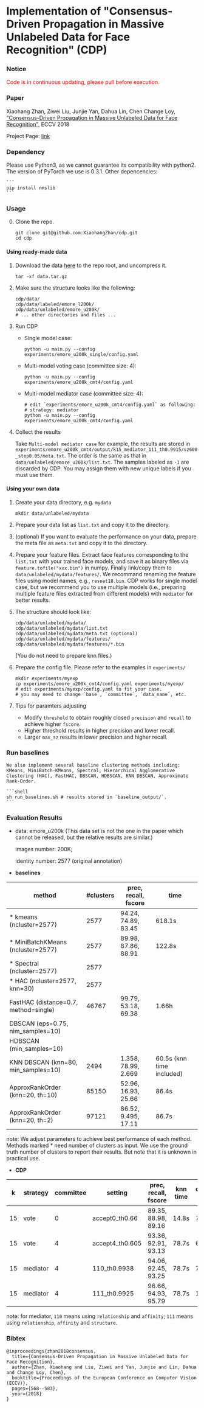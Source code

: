 # Implementation of "Consensus-Driven Propagation in Massive Unlabeled Data for Face Recognition" (CDP)

### Notice
<span style="color:red">Code is in continuous updating, please pull before execution.</span>

### Paper

Xiaohang Zhan, Ziwei Liu, Junjie Yan, Dahua Lin, Chen Change Loy, ["Consensus-Driven Propagation in Massive Unlabeled Data for Face Recognition"](http://openaccess.thecvf.com/content_ECCV_2018/papers/Xiaohang_Zhan_Consensus-Driven_Propagation_in_ECCV_2018_paper.pdf), ECCV 2018

Project Page:
[link](http://mmlab.ie.cuhk.edu.hk/projects/CDP/)

### Dependency
Please use Python3, as we cannot guarantee its compatibility with python2. The version of PyTorch we use is 0.3.1. Other depencencies:

    ```
    pip install nmslib
    ```

### Usage
0. Clone the repo.

    ```shell
    git clone git@github.com:XiaohangZhan/cdp.git
    cd cdp
    ```

#### Using ready-made data

1. Download the data [here](https://drive.google.com/open?id=1Fs8oN1JiGJRC93TkfDV-PaCeXQz-Htea) to the repo root, and uncompress it.

    ```shell
    tar -xf data.tar.gz
    ```

2. Make sure the structure looks like the following:

    ```shell
    cdp/data/
    cdp/data/labeled/emore_l200k/
    cdp/data/unlabeled/emore_u200k/
    # ... other directories and files ...
    ```

3. Run CDP

    * Single model case:

        ```shell
        python -u main.py --config experiments/emore_u200k_single/config.yaml
        ```

    * Multi-model voting case (committee size: 4):

        ```shell
        python -u main.py --config experiments/emore_u200k_cmt4/config.yaml
        ```

    * Multi-model mediator case (committee size: 4):

        ```shell
        # edit `experiments/emore_u200k_cmt4/config.yaml` as following:
        # strategy: mediator
        python -u main.py --config experiments/emore_u200k_cmt4/config.yaml
        ```

4. Collect the results

    Take `Multi-model mediator case` for example, the results are stored in `experiments/emore_u200k_cmt4/output/k15_mediator_111_th0.9915/sz600_step0.05/meta.txt`. The order is the same as that in `data/unlabeled/emore_u200k/list.txt`. The samples labeled as `-1` are discarded by CDP. You may assign them with new unique labels if you must use them.

#### Using your own data

1. Create your data directory, e.g. `mydata`

    ```shell
    mkdir data/unlabeled/mydata
    ```

2. Prepare your data list as `list.txt` and copy it to the directory.

3. (optional) If you want to evaluate the performance on your data, prepare the meta file as `meta.txt` and copy it to the directory.

4. Prepare your feature files. Extract face features corresponding to the `list.txt` with your trained face models, and save it as binary files via `feature.tofile("xxx.bin")` in numpy. Finally link/copy them to `data/unlabeled/mydata/features/`. We recommand renaming the feature files using model names, e.g., `resnet18.bin`. CDP works for single model case, but we recommend you to use multiple models (i.e., preparing multiple feature files extracted from different models) with `mediator` for better results.

5. The structure should look like:

    ```shell
    cdp/data/unlabeled/mydata/
    cdp/data/unlabeled/mydata/list.txt
    cdp/data/unlabeled/mydata/meta.txt (optional)
    cdp/data/unlabeled/mydata/features/
    cdp/data/unlabeled/mydata/features/*.bin
    ```

    (You do not need to prepare knn files.)

6. Prepare the config file. Please refer to the examples in `experiments/`

    ```shell
    mkdir experiments/myexp
    cp experiments/emore_u200k_cmt4/config.yaml experiments/myexp/
    # edit experiments/myexp/config.yaml to fit your case.
    # you may need to change `base`, `committee`, `data_name`, etc.
    ```

7. Tips for paramters adjusting
    * Modify `threshold` to obtain roughly closed `precision` and `recall` to achieve higher `fscore`.
    * Higher threshold results in higher precision and lower recall.
    * Larger `max_sz` results in lower precision and higher recall.

### Run baselines

    We also implement several baseline clustering methods including: KMeans, MiniBatch-KMeans, Spectral, Hierarchical Agglomerative Clustering (HAC), FastHAC, DBSCAN, HDBSCAN, KNN DBSCAN, Approximate Rank-Order.

    ```shell
    sh run_baselines.sh # results stored in `baseline_output/`.
    ```

### Evaluation Results

* data: emore_u200k (This data set is not the one in the paper which cannot be released, but the relative results are similar.)

    images number: 200K;

    identity number: 2577 (original annotation)

* **baselines**

| method                                | #clusters | prec, recall, fscore | time                      |
|---------------------------------------|-----------|----------------------|---------------------------|
| * kmeans (ncluster=2577)              | 2577      | 94.24, 74.89, 83.45  | 618.1s                    |
| * MiniBatchKMeans (ncluster=2577)     | 2577      | 89.98, 87.86, 88.91  | 122.8s                    |
| * Spectral (ncluster=2577)            | 2577      |                      |                           |
| * HAC (ncluster=2577, knn=30)         | 2577      |                      |                           |
| FastHAC (distance=0.7, method=single) | 46767     | 99.79, 53.18, 69.38  | 1.66h                     |
| DBSCAN (eps=0.75, nim_samples=10)     |           |                      |                           |
| HDBSCAN (min_samples=10)              |           |                      |                           |
| KNN DBSCAN (knn=80, min_samples=10)   | 2494      | 1.358, 78.99, 2.669  | 60.5s (knn time included) |
| ApproxRankOrder (knn=20, th=10)       | 85150     | 52.96, 16.93, 25.66  | 86.4s                     |
| ApproxRankOrder (knn=20, th=2)        | 97121     | 86.52, 9.495, 17.11  | 86.7s                     |

note: We adjust parameters to achieve best performance of each method. Methods marked * need number of clusters as input. We use the ground truth number of clusters to report their results. But note that it is unknown in practical use.

* **CDP**

| k  | strategy | committee | setting         | prec, recall, fscore | knn time | cluster time | total time |
|----|----------|-----------|-----------------|----------------------|----------|--------------|------------|
| 15 | vote     |     0     | accept0_th0.66  | 89.35, 88.98, 89.16  |   14.8s  |     7.7s     |    22.5s   |
| 15 | vote     |     4     | accept4_th0.605 | 93.36, 92.91, 93.13  |   78.7s  |     6.0s     |    84.7s   |
| 15 | mediator |     4     | 110_th0.9938    | 94.06, 92.45, 93.25  |   78.7s  |     77.7s    |   156.4s   |
| 15 | mediator |     4     | 111_th0.9925    | 96.66, 94.93, 95.79  |   78.7s  |    137.8s    |   216.5s   |

note: for mediator, `110` means using `relationship` and `affinity`; `111` means using `relationship`, `affinity` and `structure`.

### Bibtex
```
@inproceedings{zhan2018consensus,
  title={Consensus-Driven Propagation in Massive Unlabeled Data for Face Recognition},
  author={Zhan, Xiaohang and Liu, Ziwei and Yan, Junjie and Lin, Dahua and Change Loy, Chen},
  booktitle={Proceedings of the European Conference on Computer Vision (ECCV)},
  pages={568--583},
  year={2018}
}
```
